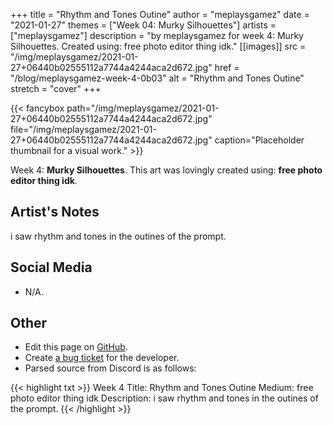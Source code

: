 +++
title =       "Rhythm and Tones Outine"
author =      "meplaysgamez"
date =        "2021-01-27"
themes =      ["Week 04: Murky Silhouettes"]
artists =     ["meplaysgamez"]
description = "by meplaysgamez for week 4: Murky Silhouettes. Created using: free photo editor thing idk."
[[images]]
              src = "/img/meplaysgamez/2021-01-27+06440b02555112a7744a4244aca2d672.jpg"
              href = "/blog/meplaysgamez-week-4-0b03"
              alt = "Rhythm and Tones Outine"
              stretch = "cover"
+++


{{< fancybox path="/img/meplaysgamez/2021-01-27+06440b02555112a7744a4244aca2d672.jpg" file="/img/meplaysgamez/2021-01-27+06440b02555112a7744a4244aca2d672.jpg" caption="Placeholder thumbnail for a visual work." >}}


Week 4: **Murky Silhouettes**. This art was lovingly created using: **free photo editor thing idk**.

## Artist's Notes

i saw rhythm and tones in the outines of the prompt.

## Social Media

- N/A.

## Other

- Edit this page on [GitHub](https://github.com/teaminkling/web-refresh/edit/main/content/blog/meplaysgamez-week-4-0b03.md).
- Create [a bug ticket](https://github.com/teaminkling/web-refresh/issues/new?assignees=&labels=bug&template=problem-report.md&title=) for the developer.
- Parsed source from Discord is as follows:

{{< highlight txt >}}
Week 4
Title: Rhythm and Tones Outine
Medium: free photo editor thing idk
Description: i saw rhythm and tones in the outines of the prompt.
{{< /highlight >}}